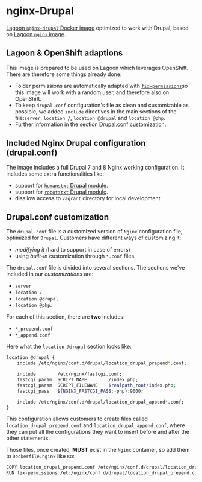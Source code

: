 # nginx-Drupal

[Lagoon `nginx-drupal` Docker image](https://github.com/amazeeio/lagoon/blob/master/images/nginx-drupal/Dockerfile) optimized to work with Drupal, based on [Lagoon `nginx` image](./).

## Lagoon & OpenShift adaptions

This image is prepared to be used on Lagoon which leverages OpenShift. There are therefore some things already done:

* Folder permissions are automatically adapted with [`fix-permissions`](https://github.com/sclorg/s2i-base-container/blob/master/core/root/usr/bin/fix-permissions)so this image will work with a random user, and therefore also on OpenShift.
* To keep `drupal.conf` configuration's file as clean and customizable as possible, we added `include` directives in the main sections of the file:`server`, `location /`, `location @drupal` and `location @php`.
* Further information in the section [Drupal.conf customization](nginx-drupal.md#drupal-conf-customization).

## Included Nginx Drupal configuration \(drupal.conf\)

The image includes a full Drupal 7 and 8 Nginx working configuration. It includes some extra functionalities like:

* support for [`humanstxt` Drupal module](https://www.drupal.org/project/humanstxt).
* support for [`robotstxt` Drupal module](https://www.drupal.org/project/robotstxt).
* disallow access to `vagrant` directory for local development

## Drupal.conf customization

The `drupal.conf` file is a customized version of `Nginx` configuration file, optimized for `Drupal`. Customers have different ways of customizing it:

* _modifying it_ \(hard to support in case of errors\)
* using _built-in_ customization through `*.conf` files.

The `drupal.conf` file is divided into several sections. The sections we've included in our _customizations_ are:

* `server`
* `location /`
* `location @drupal`
* `location @php`.

For each of this section, there are **two** includes:

* `*_prepend.conf`
* `*_append.conf`

Here what the `location @drupal` section looks like:

```bash
location @drupal {
    include /etc/nginx/conf.d/drupal/location_drupal_prepend*.conf;

    include        /etc/nginx/fastcgi.conf;
    fastcgi_param  SCRIPT_NAME        /index.php;
    fastcgi_param  SCRIPT_FILENAME    $realpath_root/index.php;
    fastcgi_pass   ${NGINX_FASTCGI_PASS:-php}:9000;

    include /etc/nginx/conf.d/drupal/location_drupal_append*.conf;
}
```

This configuration allows customers to create files called `location_drupal_prepend.conf` and `location_drupal_append.conf`, where they can put all the configurations they want to insert before and after the other statements.

Those files, once created, **MUST** exist in the `Nginx` container, so add them to `Dockerfile.nginx` like so:

```bash
COPY location_drupal_prepend.conf /etc/nginx/conf.d/drupal/location_drupal_prepend.conf
RUN fix-permissions /etc/nginx/conf.d/drupal/location_drupal_prepend.conf
```

